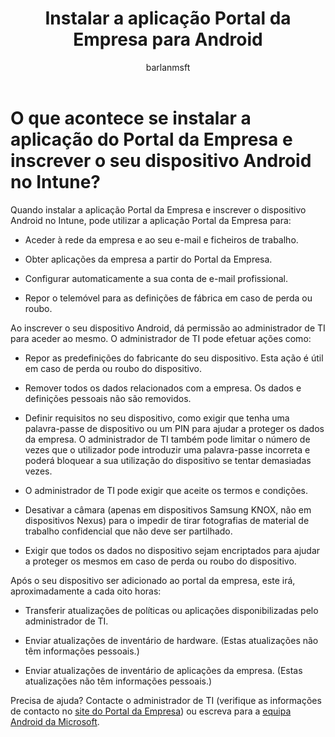 ﻿---
title: "Instalar a aplicação Portal da Empresa para Android"
description: 
keywords: 
author: barlanmsft
ms.author: barlan
manager: angrobe
ms.date: 03/30/2017
ms.topic: article
ms.prod: 
ms.service: microsoft-intune
ms.technology: 
ms.assetid: d22f5aea-7be4-419b-b51b-a522ca037b69
searchScope: User help
ROBOTS: 
ms.reviewer: arnab
ms.suite: ems
ms.custom: intune-enduser
ms.openlocfilehash: e9057866ac8f8e5d8487a93401282117a72015cd
ms.sourcegitcommit: 34cfebfc1d8b81032f4d41869d74dda559e677e2
ms.translationtype: HT
ms.contentlocale: pt-PT
ms.lasthandoff: 07/01/2017
---
# <a name="what-happens-if-you-install-the-company-portal-app-and-enroll-your-android-device-in-intune"></a>O que acontece se instalar a aplicação do Portal da Empresa e inscrever o seu dispositivo Android no Intune?

Quando instalar a aplicação Portal da Empresa e inscrever o dispositivo Android no Intune, pode utilizar a aplicação Portal da Empresa para:

-   Aceder à rede da empresa e ao seu e-mail e ficheiros de trabalho.

-   Obter aplicações da empresa a partir do Portal da Empresa.

-   Configurar automaticamente a sua conta de e-mail profissional.

-   Repor o telemóvel para as definições de fábrica em caso de perda ou roubo.

Ao inscrever o seu dispositivo Android, dá permissão ao administrador de TI para aceder ao mesmo. O administrador de TI pode efetuar ações como:

-   Repor as predefinições do fabricante do seu dispositivo. Esta ação é útil em caso de perda ou roubo do dispositivo.

-   Remover todos os dados relacionados com a empresa. Os dados e definições pessoais não são removidos.

-   Definir requisitos no seu dispositivo, como exigir que tenha uma palavra-passe de dispositivo ou um PIN para ajudar a proteger os dados da empresa. O administrador de TI também pode limitar o número de vezes que o utilizador pode introduzir uma palavra-passe incorreta e poderá bloquear a sua utilização do dispositivo se tentar demasiadas vezes.

-   O administrador de TI pode exigir que aceite os termos e condições.

-   Desativar a câmara (apenas em dispositivos Samsung KNOX, não em dispositivos Nexus) para o impedir de tirar fotografias de material de trabalho confidencial que não deve ser partilhado.

-   Exigir que todos os dados no dispositivo sejam encriptados para ajudar a proteger os mesmos em caso de perda ou roubo do dispositivo.

Após o seu dispositivo ser adicionado ao portal da empresa, este irá, aproximadamente a cada oito horas:

-   Transferir atualizações de políticas ou aplicações disponibilizadas pelo administrador de TI.

-   Enviar atualizações de inventário de hardware. (Estas atualizações não têm informações pessoais.)

-   Enviar atualizações de inventário de aplicações da empresa. (Estas atualizações não têm informações pessoais.)

Precisa de ajuda? Contacte o administrador de TI (verifique as informações de contacto no [site do Portal da Empresa](https://portal.manage.microsoft.com)) ou escreva para a <a href="mailto:wintunedroidfbk@microsoft.com?subject=I'm having trouble installing the Company Portal app on my Android device&body=Describe the issue you're experiencing here.">equipa Android da Microsoft</a>.
